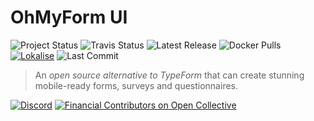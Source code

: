 # OhMyForm UI

![Project Status](https://badgen.net/github/checks/ohmyform/ui)
![Travis Status](https://badgen.net/travis/ohmyform/ui)
![Latest Release](https://badgen.net/github/tag/ohmyform/ui)
![Docker Pulls](https://badgen.net/docker/pulls/ohmyform/ui)
[![Lokalise](https://badgen.net/badge/Lokalise/EN/green?icon=libraries)](https://app.lokalise.com/public/379418475ede5d5c6937b0.31012044/)
![Last Commit](https://badgen.net/github/last-commit/ohmyform/ui)

> An *open source alternative to TypeForm* that can create stunning mobile-ready forms, surveys and questionnaires.

[![Discord](https://img.shields.io/discord/595773457862492190.svg?label=Discord%20Chat)](https://discord.gg/MJqAuAZ)
[![Financial Contributors on Open Collective](https://opencollective.com/ohmyform-sustainability/all/badge.svg?label=financial+contributors)](https://opencollective.com/ohmyform-sustainability)



